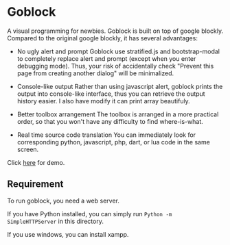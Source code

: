 Goblock
=======
A visual programming for newbies. Goblock is built on top of google blockly. Compared to the original google blockly, it has several advantages:

* No ugly alert and prompt
  Goblock use stratified.js and bootstrap-modal to completely replace alert and prompt (except when you enter debugging mode). Thus, your risk of accidentally check "Prevent this page from creating another dialog" will be minimalized.

* Console-like output
  Rather than using javascript alert, goblock prints the output into console-like interface, thus you can retrieve the output history easier. I also have modify it can print array beautifuly.

* Better toolbox arrangement
  The toolbox is arranged in a more practical order, so that you won't have any difficulty to find where-is-what.

* Real time source code translation
  You can immediately look for corresponding python, javascript, php, dart, or lua code in the same screen.

Click [here](https://gofrendiasgard.github.io/goblock) for demo.

Requirement
-----------

To run goblock, you need a web server.

If you have Python installed, you can simply run `Python -m SimpleHTTPServer` in this directory.

If you use windows, you can install xampp.
